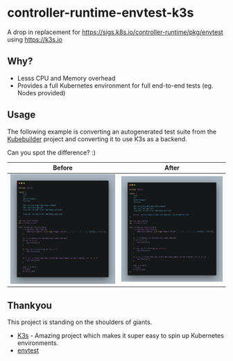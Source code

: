 controller-runtime-envtest-k3s
==============================

A drop in replacement for https://sigs.k8s.io/controller-runtime/pkg/envtest using https://k3s.io

## Why?

* Lesss CPU and Memory overhead
* Provides a full Kubernetes environment for full end-to-end tests (eg. Nodes provided)

## Usage

The following example is converting an autogenerated test suite from the [Kubebuilder](https://book.kubebuilder.io) project and converting it to use K3s as a backend.

Can you spot the difference? :)

Before                      |  After
:--------------------------:|:--------------------------:
![before](/docs/before.png) | ![after](/docs/after.png)

## Thankyou

This project is standing on the shoulders of giants.

* [K3s](https://k3s.io) - Amazing project which makes it super easy to spin up Kubernetes environments.
* [envtest](https://sigs.k8s.io/controller-runtime/pkg/envtest)
